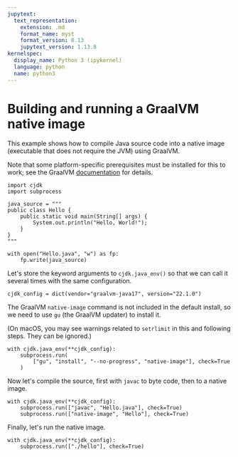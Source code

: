 ```yaml
---
jupytext:
  text_representation:
    extension: .md
    format_name: myst
    format_version: 0.13
    jupytext_version: 1.13.8
kernelspec:
  display_name: Python 3 (ipykernel)
  language: python
  name: python3
---
```


<!--
This file is part of cjdk.
Copyright 2022 Board of Regents of the University of Wisconsin System
SPDX-License-Identifier: MIT
--->

# Building and running a GraalVM native image

This example shows how to compile Java source code into a native image
(executable that does not require the JVM) using GraalVM.

Note that some platform-specific prerequisites must be installed for this to
work; see the GraalVM
[documentation](https://www.graalvm.org/22.1/reference-manual/native-image/#prerequisites)
for details.

```{code-cell} ipython3
import cjdk
import subprocess
```

```{code-cell} ipython3
java_source = """
public class Hello {
    public static void main(String[] args) {
        System.out.println("Hello, World!");
    }
}
"""
```

```{code-cell} ipython3
with open("Hello.java", "w") as fp:
    fp.write(java_source)
```

Let's store the keyword arguments to `cjdk.java_env()` so that we can call it
several times with the same configuration.

```{code-cell} ipython3
cjdk_config = dict(vendor="graalvm-java17", version="22.1.0")
```

The GraalVM `native-image` command is not included in the default install, so
we need to use `gu` (the GraalVM updater) to install it.

(On macOS, you may see warnings related to `setrlimit` in this and following
steps. They can be ignored.)

```{code-cell} ipython3
with cjdk.java_env(**cjdk_config):
    subprocess.run(
        ["gu", "install", "--no-progress", "native-image"], check=True
    )
```

Now let's compile the source, first with `javac` to byte code, then to a native
image.

```{code-cell} ipython3
with cjdk.java_env(**cjdk_config):
    subprocess.run(["javac", "Hello.java"], check=True)
    subprocess.run(["native-image", "Hello"], check=True)
```

Finally, let's run the native image.

```{code-cell} ipython3
with cjdk.java_env(**cjdk_config):
    subprocess.run(["./hello"], check=True)
```

```{code-cell} ipython3

```
